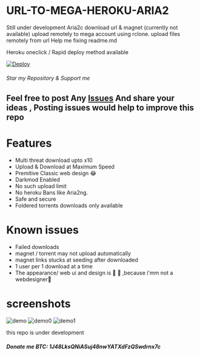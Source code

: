 # URL-TO-MEGA-HEROKU-ARIA2
 Still under development
Aria2c download url & magnet (currently not available) upload remotely to mega account using rclone.
upload files remotely from url
Help me fixing readme.md 

Heroku oneclick / Rapid deploy method available

[![Deploy](https://www.herokucdn.com/deploy/button.svg)](https://dashboard.heroku.com/new?template=https://github.com/developeranaz/URL-TO-MEGA-HEROKU)

###### Star my Repository & Support me

## Feel free to post Any [Issues](https://github.com/developeranaz/URL-TO-MEGA-HEROKU/issues) And share your ideas , Posting issues would help to improve this repo

# Features 
 * Multi threat download upto x10
 * Upload & Download at Maximum Speed
 * Premitive Classic web design  😂
 * Darkmod Enabled
 * No such upload limit
 * No heroku Bans like Aria2ng.
 * Safe and secure
 * Foldered torrents downloads only available
# Known issues
 * Failed downloads 
 * magnet / torrent may not upload automatically
 * magnet links stucks at seeding after downloaded
 * 1 user per 1 download at a time
 * The appearance/ web ui and design is 🤮 🤮 ,because i'mm not a webdesigner🤪
# screenshots
![demo](https://raw.githubusercontent.com/developeranaz/URL-TO-MEGA-HEROKU/main/example-imgs/Screenshot_20210506_010431.jpg)
![demo0](https://raw.githubusercontent.com/developeranaz/URL-TO-MEGA-HEROKU/main/example-imgs/Screenshot_20210506_005030.jpg)
![demo1](https://raw.githubusercontent.com/developeranaz/URL-TO-MEGA-HEROKU/main/example-imgs/Screenshot_20210506_010117_com.brave.browser.jpg)

this repo is under development

##### Donate me BTC: 1J48LksQNiASuj48nwYATXdFzQSwdrnx7c


